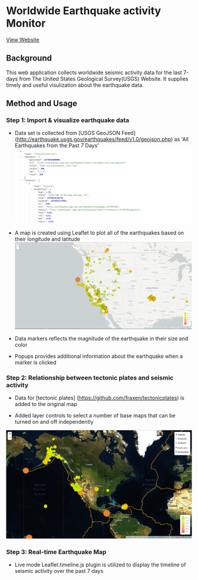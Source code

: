 # Worldwide Earthquake activity Monitor
[View Website](https://earthquake-last-week.herokuapp.com/)

## Background

This web application collects worldwide seismic activity data for the last 7-days from The United States Geological Survey(USGS) Website. It supplies timely and useful visulization about the earthquake data. 

## Method and Usage

### Step 1: Import & visualize earthquake data
   * Data set is collected from [USGS GeoJSON Feed] (http://earthquake.usgs.gov/earthquakes/feed/v1.0/geojson.php) as 'All Earthquakes from the Past 7 Days'
   ![4-JSON](Images/4-JSON.png)

   * A map is created using Leaflet to plot all of the earthquakes based on their longitude and latitude
![2-BasicMap](Images/2-BasicMap.png)

   * Data markers reflects the magnitude of the earthquake in their size and color
   
   * Popups provides additional information about the earthquake when a marker is clicked

### Step 2: Relationship between tectonic plates and seismic activity
   * Data for [tectonic plates] (https://github.com/fraxen/tectonicplates) is added to the original map 
   
   * Added layer controls to select a number of base maps that can be turned on and off independently

![5-Advanced](Images/5-Advanced.png)

### Step 3: Real-time Earthquake Map

   * Live mode Leaflet.timeline.js plugin is utilized to display the timeline of seismic activity over the past 7 days



